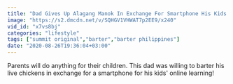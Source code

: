 ```yaml
---
title: "Dad Gives Up Alagang Manok In Exchange For Smartphone His Kids Need For Online Classes"
image: "https://s2.dmcdn.net/v/SQHGV1VHWAT7p2EE9/x240"
vid_id: "x7vs8bj"
categories: "lifestyle"
tags: ["summit original","barter","barter philippines"]
date: "2020-08-26T19:36:04+03:00"
---
```

Parents will do anything for their children. This dad was willing to barter his live chickens in exchange for a smartphone for his kids' online learning!
